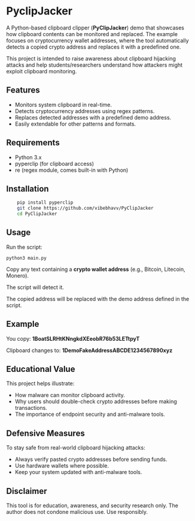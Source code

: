 
# PyclipJacker
A Python-based clipboard clipper (**PyClipJacker**) demo that showcases how clipboard contents can be monitored and replaced.
The example focuses on cryptocurrency wallet addresses, where the tool automatically detects a copied crypto address and replaces it with a predefined one.

This project is intended to raise awareness about clipboard hijacking attacks and help students/researchers understand how attackers might exploit clipboard monitoring.

## Features
- Monitors system clipboard in real-time.
- Detects cryptocurrency addresses using regex patterns.
- Replaces detected addresses with a predefined demo address.
- Easily extendable for other patterns and formats.

## Requirements

- Python 3.x
- pyperclip (for clipboard access)
- re (regex module, comes built-in with Python)

## Installation
```bash
    pip install pyperclip
    git clone https://github.com/vibebhavv/PyClipJacker
    cd PyClipJacker
```

## Usage

Run the script:

`python3 main.py`

Copy any text containing a **crypto wallet address** (e.g., Bitcoin, Litecoin, Monero).

The script will detect it.

The copied address will be replaced with the demo address defined in the script.

## Example

You copy: **1BoatSLRHtKNngkdXEeobR76b53LETtpyT**

Clipboard changes to: **1DemoFakeAddressABCDE1234567890xyz**

## Educational Value

This project helps illustrate:
- How malware can monitor clipboard activity.
- Why users should double-check crypto addresses before making transactions.
- The importance of endpoint security and anti-malware tools.

## Defensive Measures

To stay safe from real-world clipboard hijacking attacks:

- Always verify pasted crypto addresses before sending funds.
- Use hardware wallets where possible.
- Keep your system updated with anti-malware tools.

## Disclaimer

This tool is for education, awareness, and security research only.
The author does not condone malicious use.
Use responsibly.
